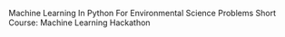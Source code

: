 Machine Learning In Python For Environmental Science Problems Short Course: Machine Learning Hackathon

